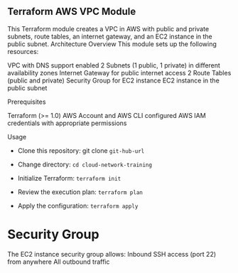 ## Terraform AWS VPC Module
This Terraform module creates a VPC in AWS with public and private subnets, route tables, an internet gateway, and an EC2 instance in the public subnet.
Architecture Overview
This module sets up the following resources:

VPC with DNS support enabled
2 Subnets (1 public, 1 private) in different availability zones
Internet Gateway for public internet access
2 Route Tables (public and private)
Security Group for EC2 instance
EC2 instance in the public subnet

Prerequisites

Terraform (>= 1.0)
AWS Account and AWS CLI configured
AWS IAM credentials with appropriate permissions

Usage
* Clone this repository: git clone `git-hub-url`

* Change directory: `cd cloud-network-training`

* Initialize Terraform: `terraform init`

* Review the execution plan: `terraform plan`

* Apply the configuration: `terraform apply`

# Security Group
The EC2 instance security group allows:
Inbound SSH access (port 22) from anywhere
All outbound traffic
